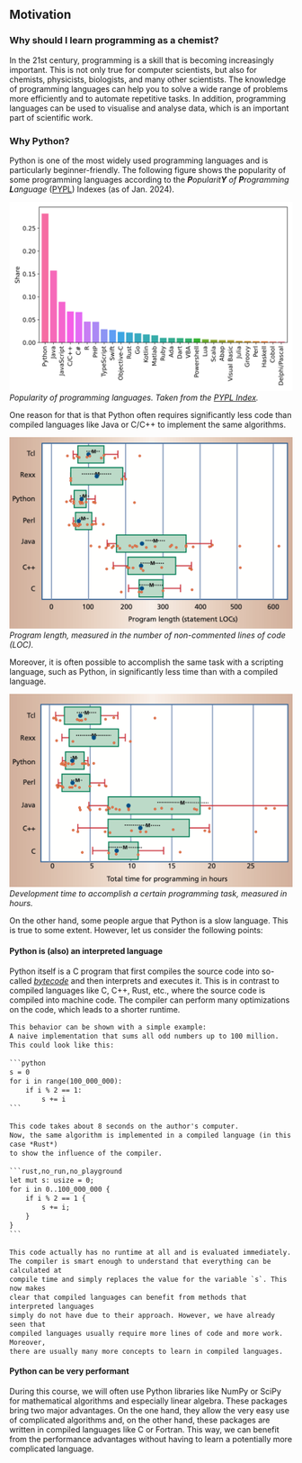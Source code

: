 ## Motivation

### Why should I learn programming as a chemist?

In the 21st century, programming is a skill that is becoming increasingly 
important. This is not only true for computer scientists, but also for
chemists, physicists, biologists, and many other scientists. The knowledge
of programming languages can help you to solve a wide range of problems more 
efficiently and to automate repetitive tasks. In addition, programming languages
can be used to visualise and analyse data, which is an important part of
scientific work.

### Why Python?

Python is one of the most widely used programming languages and is particularly
beginner-friendly. The following figure shows the popularity of some programming
languages according to the <i>**P**opularit**Y** of **P**rogramming **L**anguage</i>
([PYPL](https://pypl.github.io/PYPL.html)) Indexes (as of Jan. 2024). 

![Popularity of Programming languages](../assets/figures/00-preface/popularity_pypl_202401.svg)
*Popularity of programming languages. Taken from the 
[PYPL Index](https://pypl.github.io/PYPL.html).*

One reason for that is that Python often requires significantly less code than compiled languages
like Java or C/C++ to implement the same algorithms.

![LOC of PL](../assets/figures/00-preface/loc.png)
*Program length, measured in the number of non-commented lines of code (LOC).*

Moreover, it is often possible to accomplish the same task with a scripting language,
such as Python, in significantly less time than with a compiled language.

![Hours of work to code](../assets/figures/00-preface/hours.png)
*Development time to accomplish a certain programming task, measured in hours.*

On the other hand, some people argue that Python is a slow language. This is true
to some extent. However, let us consider the following points:

#### Python is (also) an interpreted language

Python itself is a C program that first compiles the source code into so-called
[*bytecode*](https://en.wikipedia.org/wiki/Bytecode) and then interprets and executes
it. This is in contrast to compiled languages like C, C++, Rust, etc., where the source
code is compiled into machine code. The compiler can perform many optimizations on the
code, which leads to a shorter runtime. 

~~~admonish example collapsible=true
This behavior can be shown with a simple example:
A naive implementation that sums all odd numbers up to 100 million.
This could look like this:

```python
s = 0
for i in range(100_000_000):
    if i % 2 == 1:
        s += i
```

This code takes about 8 seconds on the author's computer.
Now, the same algorithm is implemented in a compiled language (in this case *Rust*)
to show the influence of the compiler.

```rust,no_run,no_playground
let mut s: usize = 0;
for i in 0..100_000_000 {
    if i % 2 == 1 {
        s += i;
    }
}
```

This code actually has no runtime at all and is evaluated immediately.
The compiler is smart enough to understand that everything can be calculated at
compile time and simply replaces the value for the variable `s`. This now makes
clear that compiled languages can benefit from methods that interpreted languages
simply do not have due to their approach. However, we have already seen that
compiled languages usually require more lines of code and more work. Moreover,
there are usually many more concepts to learn in compiled languages.
~~~

#### Python can be very performant

During this course, we will often use Python libraries like NumPy or SciPy for mathematical
algorithms and especially linear algebra. These packages bring two major advantages.
On the one hand, they allow the very easy use of complicated algorithms and, on the other
hand, these packages are written in compiled languages like C or Fortran. This way, we can
benefit from the performance advantages without having to learn a potentially more complicated
language.

